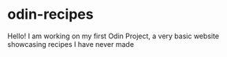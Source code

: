 # odin-recipes

Hello! I am working on my first Odin Project, a very basic website showcasing recipes I have never made